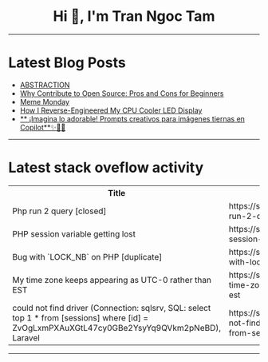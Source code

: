 <h1 align="center">Hi 👋, I'm Tran Ngoc Tam</h1>

---

# Latest Blog Posts 
<!-- BLOG-POST-LIST:START -->
- [ABSTRACTION](https://dev.to/ojus_coder/abstraction-4eg7)
- [Why Contribute to Open Source: Pros and Cons for Beginners](https://dev.to/usulpro/why-contribute-to-open-source-pros-and-cons-for-beginners-5cgm)
- [Meme Monday](https://dev.to/ben/meme-monday-53am)
- [How I Reverse-Engineered My CPU Cooler LED Display](https://dev.to/rodpadev/how-i-reverse-engineered-my-cpu-cooler-led-display-2106)
- [** ¡Imagina lo adorable! Prompts creativos para imágenes tiernas en Copilot**✨🧙‍♀️](https://dev.to/orlidev/-imagina-lo-adorable-prompts-creativos-para-imagenes-tiernas-en-copilot-18ej)
<!-- BLOG-POST-LIST:END -->

---

# Latest stack oveflow activity
<table>
  <tr><th>Title</th><th>Link</th></tr>
  <!-- STACKOVERFLOW:START --><tr><td>Php run 2 query [closed]</td><td>https://stackoverflow.com/questions/78633857/php-run-2-query</td></tr><tr><td>PHP session variable getting lost</td><td>https://stackoverflow.com/questions/78633793/php-session-variable-getting-lost</td></tr><tr><td>Bug with `LOCK_NB` on PHP [duplicate]</td><td>https://stackoverflow.com/questions/78633762/bug-with-lock-nb-on-php</td></tr><tr><td>My time zone keeps appearing as UTC-0 rather than EST</td><td>https://stackoverflow.com/questions/78633680/my-time-zone-keeps-appearing-as-utc-0-rather-than-est</td></tr><tr><td>could not find driver &lpar;Connection: sqlsrv, SQL: select top 1 * from [sessions] where [id] = ZvOgLxmPXAuXGtL47cy0GBe2YsyYq9QVkm2pNeBD&rpar;, Laravel</td><td>https://stackoverflow.com/questions/78633495/could-not-find-driver-connection-sqlsrv-sql-select-top-1-from-sessions-w</td></tr><!-- STACKOVERFLOW:END -->
</table>

---


